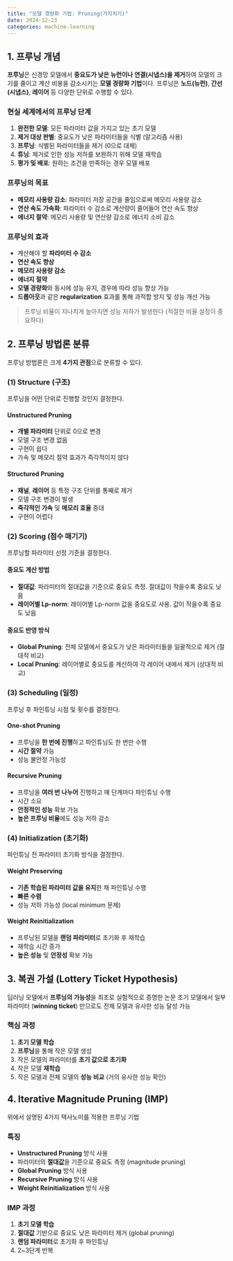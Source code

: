 ```yaml
---
title: "모델 경량화 기법: Pruning(가지치기)"
date: 2024-12-23
categories: machine-learning
---
```



## 1. 프루닝 개념

**프루닝**은 신경망 모델에서 **중요도가 낮은 뉴런이나 연결(시냅스)을 제거**하여 모델의 크기를 줄이고 계산 비용을 감소시키는 **모델 경량화 기법**이다. 프루닝은 **노드(뉴런)**, **간선(시냅스)**, **레이어** 등 다양한 단위로 수행할 수 있다.

### 현실 세계에서의 프루닝 단계
1. **완전한 모델**: 모든 파라미터 값을 가지고 있는 초기 모델
2. **제거 대상 판별**: 중요도가 낮은 파라미터들을 식별 (알고리즘 사용)
3. **프루닝**: 식별된 파라미터들을 제거 (0으로 대체)
4. **튜닝**: 제거로 인한 성능 저하를 보완하기 위해 모델 재학습
5. **평가 및 배포**: 원하는 조건을 만족하는 경우 모델 배포

### 프루닝의 목표
- **메모리 사용량 감소**: 파라미터 저장 공간을 줄임으로써 메모리 사용량 감소
- **연산 속도 가속화**: 파라미터 수 감소로 계산량이 줄어들어 연산 속도 향상
- **에너지 절약**: 메모리 사용량 및 연산량 감소로 에너지 소비 감소

### 프루닝의 효과
- 계산해야 할 **파라미터 수 감소**
- **연산 속도 향상**
- **메모리 사용량 감소**
- **에너지 절약**
- **모델 경량화**와 동시에 성능 유지, 경우에 따라 성능 향상 가능
- **드롭아웃**과 같은 **regularization** 효과를 통해 과적합 방지 및 성능 개선 가능

> 프루닝 비율이 지나치게 높아지면 성능 저하가 발생한다 (적절한 비율 설정이 중요하다)

## 2. 프루닝 방법론 분류

프루닝 방법론은 크게 **4가지 관점**으로 분류할 수 있다.

### (1) Structure (구조)
프루닝을 어떤 단위로 진행할 것인지 결정한다.

#### Unstructured Pruning
- **개별 파라미터** 단위로 0으로 변경
- 모델 구조 변경 없음
- 구현이 쉽다
- 가속 및 메모리 절약 효과가 즉각적이지 않다

#### Structured Pruning
- **채널**, **레이어** 등 특정 구조 단위를 통째로 제거
- 모델 구조 변경이 발생
- **즉각적인 가속** 및 **메모리 효율** 증대
- 구현이 어렵다

### (2) Scoring (점수 매기기)
프루닝할 파라미터 선정 기준을 결정한다.

#### 중요도 계산 방법
- **절대값**: 파라미터의 절대값을 기준으로 중요도 측정. 절대값이 작을수록 중요도 낮음
- **레이어별 Lp-norm**: 레이어별 Lp-norm 값을 중요도로 사용. 값이 작을수록 중요도 낮음

#### 중요도 반영 방식
- **Global Pruning**: 전체 모델에서 중요도가 낮은 파라미터들을 일괄적으로 제거 (절대적 비교)
- **Local Pruning**: 레이어별로 중요도를 계산하여 각 레이어 내에서 제거 (상대적 비교)

### (3) Scheduling (일정)
프루닝 후 파인튜닝 시점 및 횟수를 결정한다.

#### One-shot Pruning
- 프루닝을 **한 번에 진행**하고 파인튜닝도 한 번만 수행
- **시간 절약** 가능
- 성능 불안정 가능성

#### Recursive Pruning
- 프루닝을 **여러 번 나누어** 진행하고 매 단계마다 파인튜닝 수행
- 시간 소요
- **안정적인 성능** 확보 가능
- **높은 프루닝 비율**에도 성능 저하 감소

### (4) Initialization (초기화)
파인튜닝 전 파라미터 초기화 방식을 결정한다.

#### Weight Preserving
- **기존 학습된 파라미터 값을 유지**한 채 파인튜닝 수행
- **빠른 수렴**
- 성능 저하 가능성 (local minimum 문제)

#### Weight Reinitialization
- 프루닝된 모델을 **랜덤 파라미터**로 초기화 후 재학습
- 재학습 시간 증가
- **높은 성능** 및 **안정성** 확보 가능

## 3. 복권 가설 (Lottery Ticket Hypothesis)

딥러닝 모델에서 **프루닝의 가능성**을 최초로 실험적으로 증명한 논문
초기 모델에서 일부 파라미터 (**winning ticket**) 만으로도 전체 모델과 유사한 성능 달성 가능

### 핵심 과정
1. **초기 모델 학습**
2. **프루닝**을 통해 작은 모델 생성
3. 작은 모델의 파라미터를 **초기 값으로 초기화**
4. 작은 모델 **재학습**
5. 작은 모델과 전체 모델의 **성능 비교** (거의 유사한 성능 확인)

## 4. Iterative Magnitude Pruning (IMP)

위에서 설명된 4가지 텍사노미를 적용한 프루닝 기법

### 특징
- **Unstructured Pruning** 방식 사용
- 파라미터의 **절대값**을 기준으로 중요도 측정 (magnitude pruning)
- **Global Pruning** 방식 사용
- **Recursive Pruning** 방식 사용
- **Weight Reinitialization** 방식 사용

### IMP 과정
1. **초기 모델 학습**
2. **절대값** 기반으로 중요도 낮은 파라미터 제거 (global pruning)
3. **랜덤 파라미터**로 초기화 후 파인튜닝
4. 2~3단계 반복
